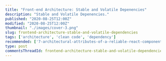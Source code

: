 ```yaml
---
title: "Front-end Architecture: Stable and Volatile Depenencies"
description: "Stable and Volatile Depenencies."
published: "2020-08-25T12:00Z"
modified: "2020-08-25T12:00Z"
thumbnail: "./images/cover-3.png"
slug: frontend-architecture-stable-and-volatile-dependencies
tags: ['architecture', 'clean code', 'dependency']
recommended: ['7-architectural-attributes-of-a-reliable-react-component', 'the-art-of-writing-small-and-plain-functions']
type: post
commentsThreadId: frontend-architecture-stable-and-volatile-dependencies
---
```


